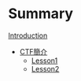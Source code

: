 # Summary

[Introduction](README.md)
- [CTF簡介](content/introduction.md)
	- [Lesson1](content/Lesson1.md)
	- [Lesson2](content/Lesson2.md)	
